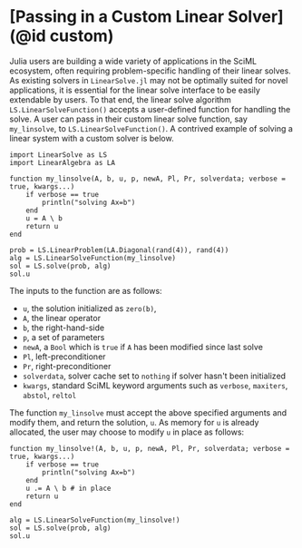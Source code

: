 # [Passing in a Custom Linear Solver](@id custom)

Julia users are building a wide variety of applications in the SciML ecosystem,
often requiring problem-specific handling of their linear solves. As existing solvers in `LinearSolve.jl` may not
be optimally suited for novel applications, it is essential for the linear solve
interface to be easily extendable by users. To that end, the linear solve algorithm
`LS.LinearSolveFunction()` accepts a user-defined function for handling the solve. A
user can pass in their custom linear solve function, say `my_linsolve`, to
`LS.LinearSolveFunction()`. A contrived example of solving a linear system with a custom solver is below.

```@example advanced1
import LinearSolve as LS
import LinearAlgebra as LA

function my_linsolve(A, b, u, p, newA, Pl, Pr, solverdata; verbose = true, kwargs...)
    if verbose == true
        println("solving Ax=b")
    end
    u = A \ b
    return u
end

prob = LS.LinearProblem(LA.Diagonal(rand(4)), rand(4))
alg = LS.LinearSolveFunction(my_linsolve)
sol = LS.solve(prob, alg)
sol.u
```

The inputs to the function are as follows:

  - `u`, the solution initialized as `zero(b)`,
  - `A`, the linear operator
  - `b`, the right-hand-side
  - `p`, a set of parameters
  - `newA`, a `Bool` which is `true` if `A` has been modified since last solve
  - `Pl`, left-preconditioner
  - `Pr`, right-preconditioner
  - `solverdata`, solver cache set to `nothing` if solver hasn't been initialized
  - `kwargs`, standard SciML keyword arguments such as `verbose`, `maxiters`, `abstol`, `reltol`

The function `my_linsolve` must accept the above specified arguments and modify them, and return
the solution, `u`. As memory for `u` is already allocated, the user may choose
to modify `u` in place as follows:

```@example advanced1
function my_linsolve!(A, b, u, p, newA, Pl, Pr, solverdata; verbose = true, kwargs...)
    if verbose == true
        println("solving Ax=b")
    end
    u .= A \ b # in place
    return u
end

alg = LS.LinearSolveFunction(my_linsolve!)
sol = LS.solve(prob, alg)
sol.u
```

